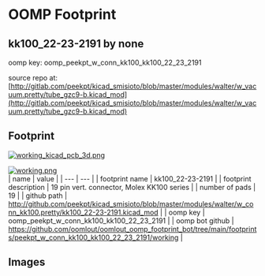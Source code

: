 # OOMP Footprint  
## kk100_22-23-2191  by none  
  
oomp key: oomp_peekpt_w_conn_kk100_kk100_22_23_2191  
  
source repo at: [http://gitlab.com/peekpt/kicad_smisioto/blob/master/modules/walter/w_vacuum.pretty/tube_gzc9-b.kicad_mod](http://gitlab.com/peekpt/kicad_smisioto/blob/master/modules/walter/w_vacuum.pretty/tube_gzc9-b.kicad_mod)  
## Footprint  
  
[![working_kicad_pcb_3d.png](working_kicad_pcb_3d_600.png)](working_kicad_pcb_3d.png)  
  
[![working.png](working_600.png)](working.png)  
| name | value | 
| --- | --- | 
| footprint name | kk100_22-23-2191 | 
| footprint description | 19 pin vert. connector, Molex KK100 series | 
| number of pads | 19 | 
| github path | http://github.com/peekpt/kicad_smisioto/blob/master/modules/walter/w_conn_kk100.pretty/kk100_22-23-2191.kicad_mod | 
| oomp key | oomp_peekpt_w_conn_kk100_kk100_22_23_2191 | 
| oomp bot github | https://github.com/oomlout/oomlout_oomp_footprint_bot/tree/main/footprints/peekpt_w_conn_kk100_kk100_22_23_2191/working | 
## Images  
